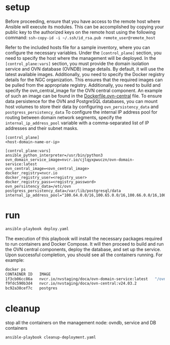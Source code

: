 # setup

Before proceeding, ensure that you have access to the remote host where Ansible will execute its modules. This can be accomplished by copying your public key to the authorized keys on the remote host using the following command:
`ssh-copy-id -i ~/.ssh/id_rsa.pub remote_user@remote_host`

Refer to the included hosts file for a sample inventory, where you can configure the necessary variables.
Under the `[control_plane]` section, you need to specify the host where the management will be deployed.
In the `[control_plane:vars]` section, you must provide the domain isolation service and OVN database (OVNDB) image details. By default, it will use the latest available images.
Additionally, you need to specify the Docker registry details for the NGC organization. This ensures that the required images can be pulled from the appropriate registry.
Additionally, you need to build and specify the ovn_central_image for the OVN central component. An example of such an image can be found in the [Dockerfile.ovn-central](https://github.com/NVIDIA/ovn-isolation-deployment/blob/master/images/Dockerfile.ovn-central) file.
To ensure data persistence for the OVN and PostgreSQL databases, you can mount host volumes to store their data by configuring `ovn_persistency_data` and `postgress_persistency_data`
To configure the internal IP address pool for routing between domain network segments, specify the `internal_ip_address_pool` variable with a comma-separated list of IP addresses and their subnet masks.

```
[control_plane]
<host-domain-name-or-ip>

[control_plane:vars]
ansible_python_interpreter=/usr/bin/python3
ovn_domain_service_image=nvcr.io/cjlqyxpwuczn/ovn-domain-service:latest
ovn_central_image=<ovn_central_image>
docker_registry=nvcr.io
docker_registry_user=<registry_user>
docker_registry_pass=<registry_password>
ovn_persistency_data=/etc/ovn
postgress_persistency_data=/var/lib/postgresql/data
internal_ip_address_pool="100.64.0.0/16,100.65.0.0/16,100.66.0.0/16,100.67.0.0/16,100.68.0.0/16,100.69.0.0/16,100.70.0.0/16"
```

# run

```sh
ansible-playbook deploy.yaml
```

The execution of this playbook will install the necessary packages required to run containers and Docker Compose. It will then proceed to build and run the OVN central components, deploy the database, and set up the service.
Upon successful completion, you should see all the containers running. For example:

```sh
docker ps
CONTAINER ID   IMAGE                                                    COMMAND                  CREATED        STATUS                  PORTS     NAMES
1f3cb06cc86a   nvcr.io/nvstaging/doca/ovn-domain-service:latest   "/ovn-domain-service"    20 hours ago   Up 20 hours                       ovn-domain-service_ovn-domain-service_1
f9fdc590b3d4   nvcr.io/nvstaging/doca/ovn-central:v24.03.2                "/ovndb-entrypoint.s…"   20 hours ago   Up 20 hours (healthy)             ovn-domain-service_ovndb_1
bc92a38cef7c   postgres                                                 "docker-entrypoint.s…"   20 hours ago   Up 20 hours (healthy)
```

# cleanup

stop all the containers on the management node: ovndb, service and DB containers

```sh
ansible-playbook cleanup-deployment.yaml
```